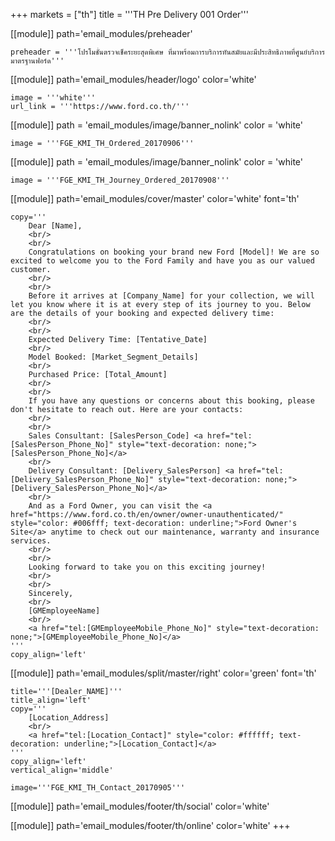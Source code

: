 +++
markets = ["th"]
title = '''TH Pre Delivery 001 Order'''

[[module]]
path='email_modules/preheader'

	preheader = '''โปรโมชั่นตรวจเช็คระยะสุดพิเศษ ที่มาพร้อมการบริการทันสมัยและมีประสิทธิภาพที่ศูนย์บริการมาตรฐานฟอร์ด'''

[[module]]
path='email_modules/header/logo'
color='white'

	image = '''white'''
	url_link = '''https://www.ford.co.th/'''

[[module]]
path = 'email_modules/image/banner_nolink'
color = 'white'

	image = '''FGE_KMI_TH_Ordered_20170906'''

[[module]]
path = 'email_modules/image/banner_nolink'
color = 'white'

	image = '''FGE_KMI_TH_Journey_Ordered_20170908'''

[[module]]
path='email_modules/cover/master'
color='white'
font='th'

	copy='''
		Dear [Name],
		<br/>
		<br/>
		Congratulations on booking your brand new Ford [Model]! We are so excited to welcome you to the Ford Family and have you as our valued customer.
		<br/>
		<br/>
		Before it arrives at [Company_Name] for your collection, we will let you know where it is at every step of its journey to you. Below are the details of your booking and expected delivery time:
		<br/>
		<br/>
		Expected Delivery Time: [Tentative_Date]
		<br/>
		Model Booked: [Market_Segment_Details]
		<br/>
		Purchased Price: [Total_Amount]
		<br/>
		<br/>
		If you have any questions or concerns about this booking, please don't hesitate to reach out. Here are your contacts:
		<br/>
		<br/>
		Sales Consultant: [SalesPerson_Code] <a href="tel:[SalesPerson_Phone_No]" style="text-decoration: none;">[SalesPerson_Phone_No]</a>
		<br/>
		Delivery Consultant: [Delivery_SalesPerson] <a href="tel:[Delivery_SalesPerson_Phone_No]" style="text-decoration: none;">[Delivery_SalesPerson_Phone_No]</a>
		<br/>
		And as a Ford Owner, you can visit the <a href="https://www.ford.co.th/en/owner/owner-unauthenticated/" style="color: #006fff; text-decoration: underline;">Ford Owner's Site</a> anytime to check out our maintenance, warranty and insurance services.
		<br/>
		<br/>
		Looking forward to take you on this exciting journey!
		<br/>
		<br/>
		Sincerely,
		<br/>
		[GMEmployeeName]
		<br/>
		<a href="tel:[GMEmployeeMobile_Phone_No]" style="text-decoration: none;">[GMEmployeeMobile_Phone_No]</a>
	'''
	copy_align='left'

[[module]]
path='email_modules/split/master/right'
color='green'
font='th'

	title='''[Dealer_NAME]'''
	title_align='left'
	copy='''
		[Location_Address]
		<br/>
		<a href="tel:[Location_Contact]" style="color: #ffffff; text-decoration: underline;">[Location_Contact]</a>
	'''
	copy_align='left'
	vertical_align='middle'

	image='''FGE_KMI_TH_Contact_20170905'''

[[module]]
path='email_modules/footer/th/social'
color='white'

[[module]]
path='email_modules/footer/th/online'
color='white'
+++